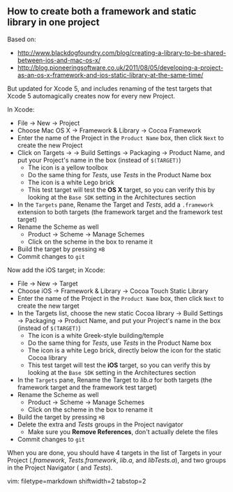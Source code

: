 ## How to create both a framework and static library in one project ##

Based on:
- http://www.blackdogfoundry.com/blog/creating-a-library-to-be-shared-between-ios-and-mac-os-x/
- http://blog.pioneeringsoftware.co.uk/2011/08/05/developing-a-project-as-an-os-x-framework-and-ios-static-library-at-the-same-time/

But updated for Xcode 5, and includes renaming of the test targets that Xcode
5 automagically creates now for every new Project.

In Xcode:
- File -> New -> Project
- Choose Mac OS X -> Framework & Library -> Cocoa Framework
- Enter the name of the Project in the `Product Name` box, then click `Next`
  to create the new Project
- Click on Targets -> _<your project name>_ -> Build Settings -> Packaging
  -> Product Name, and put your Project's name in the box (instead of
  `$(TARGET)`)
  - The icon is a yellow toolbox
  - Do the same thing for _<your project name>Tests_, 
    use _<your project name>Tests_ in the Product Name box
  - The icon is a white Lego brick
  - This test target will test the **OS X** target, so you can verify this by
    looking at the `Base SDK` setting in the Architectures section
- In the `Targets` pane, Rename the Target _<your project name>_ and 
  _<your project name>Tests_, add a `.framework` extension to both targets
  (the framework target and the framework test target)
- Rename the Scheme as well
  - Product -> Scheme -> Manage Schemes
  - Click on the scheme in the box to rename it
- Build the target by pressing `⌘B`
- Commit changes to `git`

Now add the iOS target; in Xcode:
- File -> New -> Target
- Choose iOS -> Framework & Library -> Cocoa Touch Static Library
- Enter the name of the Project in the `Product Name` box, then click `Next`
  to create the new target
- In the Targets list, choose the new static Cocoa library -> Build Settings
  -> Packaging -> Product Name, and put your Project's name in the box
  (instead of `$(TARGET)`)
  - The icon is a white Greek-style building/temple
  - Do the same thing for _<your project name>Tests_, 
    use _<your project name>Tests_ in the Product Name box
  - The icon is a white Lego brick, directly below the icon for the static
    Cocoa library
  - This test target will test the **iOS** target, so you can verify this by
    looking at the `Base SDK` setting in the Architectures section
- In the `Targets` pane, Rename the Target _<your project name>_ to
  _lib<your project name>.a_ for both targets (the framework target and the
  framework test target)
- Rename the Scheme as well
  - Product -> Scheme -> Manage Schemes
  - Click on the scheme in the box to rename it
- Build the target by pressing `⌘B`
- Delete the extra _<your project name>_ and _<your project name>Tests_ groups
  in the Project navigator
  - Make sure you **Remove References**, don't actually delete the files
- Commit changes to `git`

When you are done, you should have 4 targets in the list of Targets in your
Project (_<your project name>.framework_, _<your project name>Tests.framework_,
_lib<your project name>.a_, and _lib<your project name>Tests.a_), and two
groups in the Project Navigator (_<your project name>_ and 
_<your project name>Tests_).

vim: filetype=markdown shiftwidth=2 tabstop=2
